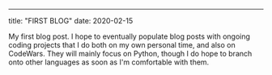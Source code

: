---
title: "FIRST BLOG"
date: 2020-02-15

My first blog post. I hope to eventually populate blog posts with ongoing coding projects that I do both on my own personal time, and also on CodeWars. They will mainly focus on Python, though I do hope to branch onto other languages as soon as I'm comfortable with them.
